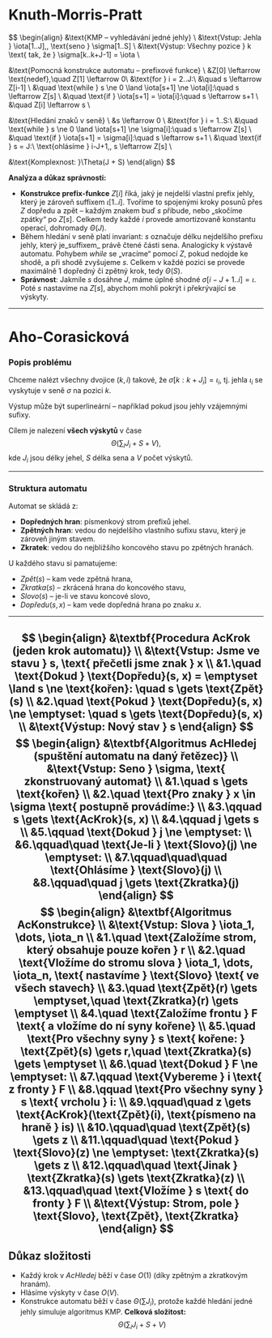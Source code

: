 # Knuth-Morris-Pratt
$$
\begin{align}
&\text{KMP – vyhledávání jedné jehly} \\
&\text{Vstup: Jehla } \iota[1..J],\, \text{seno } \sigma[1..S] \\
&\text{Výstup: Všechny pozice } k \text{ tak, že } \sigma[k..k+J-1] = \iota \\

&\text{Pomocná konstrukce automatu – prefixové funkce} \\
&Z[0] \leftarrow \text{nedef},\quad Z[1] \leftarrow 0\\
&\text{for } i = 2..J:\\
&\quad s \leftarrow Z[i-1] \\
&\quad \text{while } s \ne 0 \land \iota[s+1] \ne \iota[i]:\quad s \leftarrow Z[s] \\
&\quad \text{if } \iota[s+1] = \iota[i]:\quad s \leftarrow s+1 \\
&\quad Z[i] \leftarrow s \\

&\text{Hledání znaků v seně} \\
&s \leftarrow 0 \\
&\text{for } i = 1..S:\\
&\quad \text{while } s \ne 0 \land \iota[s+1] \ne \sigma[i]:\quad s \leftarrow Z[s] \\
&\quad \text{if } \iota[s+1] = \sigma[i]:\quad s \leftarrow s+1 \\
&\quad \text{if } s = J:\ \text{ohlásíme } i-J+1,\, s \leftarrow Z[s] \\

&\text{Komplexnost: }\Theta(J + S)
\end{align}
$$

**Analýza a důkaz správnosti:**
- **Konstrukce prefix‑funkce** $Z[i]$ říká, jaký je nejdelší vlastní prefix jehly, který je zároveň suffixem $\iota[1..i]$. Tvoříme to spojenými kroky posunů přes $Z$ dopředu a zpět – každým znakem buď $s$ přibude, nebo „skočíme zpátky“ po $Z[s]$. Celkem tedy každé $i$ provede amortizovaně konstantu operací, dohromady $Θ(J)$.
- Během hledání v seně platí invariant: $s$ označuje délku nejdelšího prefixu jehly, který je_suffixem_ právě čtené části sena. Analogicky k výstavě automatu. Pohybem $while$ se „vracíme“ pomocí $Z$, pokud nedojde ke shodě, a při shodě zvyšujeme $s$. Celkem v každé pozici se provede maximálně 1 dopředný či zpětný krok, tedy $Θ(S)$.
- **Správnost**: Jakmile $s$ dosáhne $J$, máme úplné shodné $\sigma[i−J+1..i]=\iota$. Poté $s$ nastavíme na $Z[s]$, abychom mohli pokrýt i překrývající se výskyty.

---
# Aho-Corasicková

### Popis problému
Chceme nalézt všechny dvojice $(k, i)$ takové, že $\sigma[k : k + J_i] = \iota_i$, tj. jehla $\iota_i$ se vyskytuje v seně $\sigma$ na pozici $k$.

Výstup může být superlineární – například pokud jsou jehly vzájemnými sufixy.

Cílem je nalezení **všech výskytů** v čase
$$
\Theta\left( \sum_i J_i + S + V \right),
$$
kde $J_i$ jsou délky jehel, $S$ délka sena a $V$ počet výskytů.

---
### Struktura automatu
Automat se skládá z:
- **Dopředných hran**: písmenkový strom prefixů jehel.
- **Zpětných hran**: vedou do nejdelšího vlastního sufixu stavu, který je zároveň jiným stavem.
- **Zkratek**: vedou do nejbližšího koncového stavu po zpětných hranách.

U každého stavu si pamatujeme:
- $Zpět(s)$ – kam vede zpětná hrana,
- $Zkratka(s)$ – zkrácená hrana do koncového stavu,
- $Slovo(s)$ – je-li ve stavu koncové slovo,
- $Dopředu(s, x)$ – kam vede dopředná hrana po znaku $x$.

---
$$
\begin{align}
&\textbf{Procedura AcKrok (jeden krok automatu)} \\
&\text{Vstup: Jsme ve stavu } s, \text{ přečetli jsme znak } x \\
&1.\quad \text{Dokud } \text{Dopředu}(s, x) = \emptyset \land s \ne \text{kořen}: \quad s \gets \text{Zpět}(s) \\
&2.\quad \text{Pokud } \text{Dopředu}(s, x) \ne \emptyset: \quad s \gets \text{Dopředu}(s, x) \\
&\text{Výstup: Nový stav } s
\end{align}
$$
$$
\begin{align}
&\textbf{Algoritmus AcHledej (spuštění automatu na daný řetězec)} \\
&\text{Vstup: Seno } \sigma, \text{ zkonstruovaný automat} \\
&1.\quad s \gets \text{kořen} \\
&2.\quad \text{Pro znaky } x \in \sigma \text{ postupně provádíme:} \\
&3.\qquad s \gets \text{AcKrok}(s, x) \\
&4.\qquad j \gets s \\
&5.\qquad \text{Dokud } j \ne \emptyset: \\
&6.\qquad\quad \text{Je-li } \text{Slovo}(j) \ne \emptyset: \\
&7.\qquad\quad\quad \text{Ohlásíme } \text{Slovo}(j) \\
&8.\qquad\quad j \gets \text{Zkratka}(j)
\end{align}
$$
$$
\begin{align}
&\textbf{Algoritmus AcKonstrukce} \\
&\text{Vstup: Slova } \iota_1, \dots, \iota_n \\
&1.\quad \text{Založíme strom, který obsahuje pouze kořen } r \\
&2.\quad \text{Vložíme do stromu slova } \iota_1, \dots, \iota_n, \text{ nastavíme } \text{Slovo} \text{ ve všech stavech} \\
&3.\quad \text{Zpět}(r) \gets \emptyset,\quad \text{Zkratka}(r) \gets \emptyset \\
&4.\quad \text{Založíme frontu } F \text{ a vložíme do ní syny kořene} \\
&5.\quad \text{Pro všechny syny } s \text{ kořene: } \text{Zpět}(s) \gets r,\quad \text{Zkratka}(s) \gets \emptyset \\
&6.\quad \text{Dokud } F \ne \emptyset: \\
&7.\qquad \text{Vybereme } i \text{ z fronty } F \\
&8.\qquad \text{Pro všechny syny } s \text{ vrcholu } i: \\
&9.\qquad\quad z \gets \text{AcKrok}(\text{Zpět}(i), \text{písmeno na hraně } is) \\
&10.\qquad\quad \text{Zpět}(s) \gets z \\
&11.\qquad\quad \text{Pokud } \text{Slovo}(z) \ne \emptyset: \text{Zkratka}(s) \gets z \\
&12.\qquad\quad \text{Jinak } \text{Zkratka}(s) \gets \text{Zkratka}(z) \\
&13.\qquad\quad \text{Vložíme } s \text{ do fronty } F \\
&\text{Výstup: Strom, pole } \text{Slovo}, \text{Zpět}, \text{Zkratka}
\end{align}
$$
---
## Důkaz složitosti
- Každý krok v $AcHledej$ běží v čase $O(1)$ (díky zpětným a zkratkovým hranám).
- Hlásíme výskyty v čase $O(V)$.
- Konstrukce automatu běží v čase $\Theta\left(\sum J_i\right)$, protože každé hledání jedné jehly simuluje algoritmus KMP.
**Celková složitost:**  
$$
\Theta\left( \sum_i J_i + S + V \right)
$$